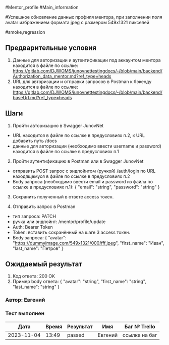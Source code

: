 #Mentor_profile #Main_information

#Успешное обновление данных профиля ментора, при заполнении поля avatar избражением формата jpeg с размером 549x1321 пикселей

#smoke,regression

## Предварительные условия
1. Данные для авторизации и аутентификации под аккаунтом ментора находится в файле по ссылке:
 https://gitlab.com/DJWOMS/junovnettestingdocs/-/blob/main/backend/Authorization_data_mentor.md?ref_type=heads
2. URL для авторизации и отправки запросов в Postman к бэкенду находится в файле по ссылке:
 https://gitlab.com/DJWOMS/junovnettestingdocs/-/blob/main/backend/baseUrl.md?ref_type=heads

## Шаги
1. Пройти авторизацию в Swagger JunovNet
- URL находится в файле по ссылке в предусловиях п.2, к URL добавить путь /docs
- данные для авторизации (необходимо ввести username и password) находится в файле по ссылке в предусловиях п.1 

2. Пройти аутентификацию в Postman или в Swagger JunovNet
- отправить POST запрос с эндпойнтом (ручкой) /auth/login по URL находящемуся в файле по ссылке в предусловиях п.2
- Body запроса (необходимо ввести email и password из файла по ссылке в предусловиях п.1): 
{
  "email": "string",
  "password": "string"
}

3. Сохранить полученный в ответе access токен.

4. Отправить запрос в Postman
- тип запроса: PATCH
- ручка или эндпойнт: /mentor/profile/update
- Auth: Bearer Token
- Token: вставить сохранённый на шаге 3 access токен.
- Body запроса: 
{
  "avatar": "https://dummyimage.com/549x1321/000/fff.jpeg",
  "first_name": "Иван",
  "last_name": "Петров"
}

## Ожидаемый результат
1. Код ответа: 200 OK
2. Пример body ответа:
{
  "avatar": "string",
  "first_name": "string",
  "last_name": "string"
}

### Автор: Евгений

### Тест выполнен
|     Дата    | Время | Результат   |   Имя  | Баг № Trello|
|     ---     |  ---  |    ---      |   ---  |      ---    |
|  2023-11-04 | 13:49 |   passed    | Евгений|ссылка на баг|